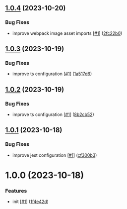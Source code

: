 ## [1.0.4](https://github.com/d3p1/app-ts-template/compare/v1.0.3...v1.0.4) (2023-10-20)


### Bug Fixes

* improve webpack image asset imports [[#1](https://github.com/d3p1/app-ts-template/issues/1)] ([2fc22b0](https://github.com/d3p1/app-ts-template/commit/2fc22b0eacbbf3f13555ac00581c17a21ce46b3f))

## [1.0.3](https://github.com/d3p1/app-ts-template/compare/v1.0.2...v1.0.3) (2023-10-19)


### Bug Fixes

* improve ts configuration [[#1](https://github.com/d3p1/app-ts-template/issues/1)] ([1a517d6](https://github.com/d3p1/app-ts-template/commit/1a517d6450688c1512dcf375c9b2dd5f5f8df352))

## [1.0.2](https://github.com/d3p1/app-ts-template/compare/v1.0.1...v1.0.2) (2023-10-19)


### Bug Fixes

* improve ts configuration [[#1](https://github.com/d3p1/app-ts-template/issues/1)] ([8b2cb52](https://github.com/d3p1/app-ts-template/commit/8b2cb5222abf1ed8d6c7644e08e8862286e89547))

## [1.0.1](https://github.com/d3p1/app-ts-template/compare/v1.0.0...v1.0.1) (2023-10-18)


### Bug Fixes

* improve jest configuration [[#1](https://github.com/d3p1/app-ts-template/issues/1)] ([cf300b3](https://github.com/d3p1/app-ts-template/commit/cf300b3624ed74e40bcdaeff019774c22c87d8ef))

# 1.0.0 (2023-10-18)


### Features

* init [[#1](https://github.com/d3p1/app-ts-template/issues/1)] ([1f4e42d](https://github.com/d3p1/app-ts-template/commit/1f4e42d28e74c4ebc7190dba38e34727fcdca601))

